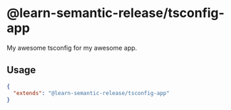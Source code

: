 # @learn-semantic-release/tsconfig-app

My awesome tsconfig for my awesome app.

## Usage

```json
{
  "extends": "@learn-semantic-release/tsconfig-app"
}
```
